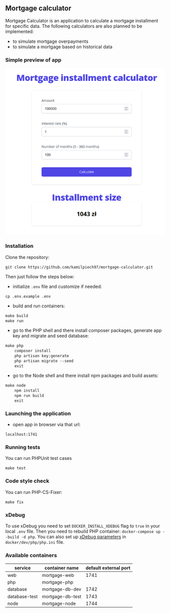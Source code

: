 ## Mortgage calculator
Mortgage Calculator is an application to calculate a mortgage installment for specific data.
The following calculators are also planned to be implemented:
- to simulate mortgage overpayments
- to simulate a mortgage based on historical data

### Simple preview of app
![Preview of calculator](preview.png)
### Installation

Clone the repository:

```
git clone https://github.com/kamilpiech97/mortgage-calculator.git
```

Then just follow the steps below:

* initialize `.env` file and customize if needed:

```
cp .env.example .env
```

* build and run containers:

```
make build
make run
```

* go to the PHP shell and there install composer packages, generate app key and migrate and seed database:

```
make php
    composer install
    php artisan key:generate
    php artisan migrate --seed
    exit
```

* go to the Node shell and there install npm packages and build assets:

```
make node
    npm install
    npm run build
    exit
```

### Launching the application
* open app in browser via that url:

```
localhost:1741
```
### Running tests

You can run PHPUnit test cases

```
make test
```

### Code style check

You can run PHP-CS-Fixer:

```
make fix
```

### xDebug

To use xDebug you need to set `DOCKER_INSTALL_XDEBUG` flag to `true` in your local `.env` file. Then you need to rebuild
PHP container: `docker-compose up --build -d php`. You can also set
up [xDebug parameters](https://xdebug.org/docs/all_settings) in `docker/dev/php/php.ini` file.

### Available containers

| service       | container name   | default external port |
|---------------|------------------|-----------------------|
| web           | mortgage-web     | 1741                  |
| php           | mortgage-php     |                       |
| database      | mortgage-db-dev  | 1742                  |
| database-test | mortgage-db-test | 1743                  |
| node          | mortgage-node    | 1744                  |
